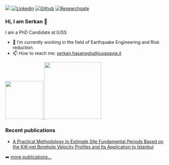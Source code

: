 <!-- Your badges -->
![](https://komarev.com/ghpvc/?username=SerkanHasanoglu&style=flat)
[![Linkedin](https://img.shields.io/badge/-serkan-blue?style=flat&logo=Linkedin&logoColor=white)](https://www.linkedin.com/in/serkan-hasanoğlu-810a12b9/)
[![Github](https://img.shields.io/badge/-serkan-black?style=flat&labelColor=black&logo=github&logoColor=white)](https://gitstats.me/SerkanHasanoglu)
[![Researchgate](https://img.shields.io/badge/-serkan-green?style=flat&labelColor=green&logo=researchgate&logoColor=white)](https://www.researchgate.net/profile/Serkan-Hasanoglu)

<!-- Profile View Count and GitStats -->

### Hi, I am Serkan 👋

I am a PhD Candidate at IUSS

- 🔭 I’m currently working in the field of Earthquake Engineering and Risk reduction.
- 📫 How to reach me: serkan.hasanoglu@iusspavia.it


<p>
<a href="[https://github.com/davitshahnazaryan3](https://github.com/SerkanHasanoglu)">
  <img height="120em" src = "https://github-readme-stats.vercel.app/api/top-langs/?username=SerkanHasanoglu&theme=buefy&layout=compact&title_color=ffffff&bg_color=151515&text_color=FFFEFE">
 <img height="180em" src="https://github-readme-stats.vercel.app/api?username=SerkanHasanoglu&&show_icons=true&title_color=ffffff&icon_color=ffdc40&text_color=ffffff&bg_color=151515">
</a>
</p>


### Recent publications

<!-- PUBLICATIONS:START -->
- [A Practical Methodology to Estimate Site Fundamental Periods Based on the KiK‐net Borehole Velocity Profiles and Its Application to Istanbul](https://pubs.geoscienceworld.org/ssa/bssa/article-abstract/112/5/2606/616246/A-Practical-Methodology-to-Estimate-Site?redirectedFrom=fulltext)


<!-- PUBLICATIONS:END -->

➡️ [more publications...](https://www.researchgate.net/profile/Serkan-Hasanoglu)

